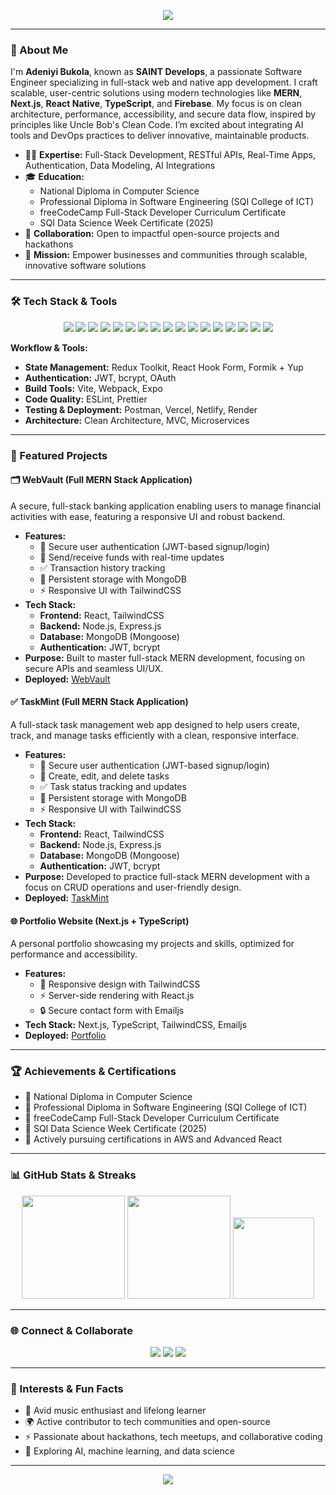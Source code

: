 <p align="center">
  <img src="https://readme-typing-svg.demolab.com?font=Fira+Code&size=28&pause=1000&color=00BFFF&center=true&vCenter=true&width=900&lines=Hi%2C+I'm+Adeniyi+Bukola+%28SAINT+Develops%29;Full+Stack+Web+%26+Native+App+Developer;MERN+%7C+Next.js+%7C+React+Native+%7C+TypeScript;Welcome+to+my+GitHub+Profile!" />
</p>

---

### 👋 About Me

I'm **Adeniyi Bukola**, known as **SAINT Develops**, a passionate Software Engineer specializing in full-stack web and native app development. I craft scalable, user-centric solutions using modern technologies like **MERN**, **Next.js**, **React Native**, **TypeScript**, and **Firebase**. My focus is on clean architecture, performance, accessibility, and secure data flow, inspired by principles like Uncle Bob's Clean Code. I’m excited about integrating AI tools and DevOps practices to deliver innovative, maintainable products.

- 🧑‍💻 **Expertise:** Full-Stack Development, RESTful APIs, Real-Time Apps, Authentication, Data Modeling, AI Integrations
- 🎓 **Education:** 
  - National Diploma in Computer Science
  - Professional Diploma in Software Engineering (SQI College of ICT)
  - freeCodeCamp Full-Stack Developer Curriculum Certificate
  - SQI Data Science Week Certificate (2025)
- 🤝 **Collaboration:** Open to impactful open-source projects and hackathons
- 🌟 **Mission:** Empower businesses and communities through scalable, innovative software solutions

---

### 🛠️ Tech Stack & Tools

<p align="center">
  <img src="https://img.shields.io/badge/-HTML5-E34F26?style=flat&logo=html5&logoColor=white" />
  <img src="https://img.shields.io/badge/-CSS3-1572B6?style=flat&logo=css3&logoColor=white" />
  <img src="https://img.shields.io/badge/-JavaScript-F7DF1E?style=flat&logo=javascript&logoColor=black" />
  <img src="https://img.shields.io/badge/-TypeScript-3178C6?style=flat&logo=typescript&logoColor=white" />
  <img src="https://img.shields.io/badge/-React-61DAFB?style=flat&logo=react&logoColor=black" />
  <img src="https://img.shields.io/badge/-React_Native-61DAFB?style=flat&logo=react&logoColor=black" />
  <img src="https://img.shields.io/badge/-Next.js-000000?style=flat&logo=next.js&logoColor=white" />
  <img src="https://img.shields.io/badge/-Node.js-339933?style=flat&logo=node.js&logoColor=white" />
  <img src="https://img.shields.io/badge/-Express.js-000000?style=flat&logo=express&logoColor=white" />
  <img src="https://img.shields.io/badge/-MongoDB-47A248?style=flat&logo=mongodb&logoColor=white" />
  <img src="https://img.shields.io/badge/-MySQL-4479A1?style=flat&logo=mysql&logoColor=white" />
  <img src="https://img.shields.io/badge/-Firebase-FFCA28?style=flat&logo=firebase&logoColor=black" />
  <img src="https://img.shields.io/badge/-Redux-764ABC?style=flat&logo=redux&logoColor=white" />
  <img src="https://img.shields.io/badge/-TailwindCSS-38B2AC?style=flat&logo=tailwindcss&logoColor=white" />
  <img src="https://img.shields.io/badge/-Bootstrap-7952B3?style=flat&logo=bootstrap&logoColor=white" />
  <img src="https://img.shields.io/badge/-Git-F05032?style=flat&logo=git&logoColor=white" />
  <img src="https://img.shields.io/badge/-Vercel-000000?style=flat&logo=vercel&logoColor=white" />
</p>

**Workflow & Tools:**
- **State Management:** Redux Toolkit, React Hook Form, Formik + Yup
- **Authentication:** JWT, bcrypt, OAuth
- **Build Tools:** Vite, Webpack, Expo
- **Code Quality:** ESLint, Prettier
- **Testing & Deployment:** Postman, Vercel, Netlify, Render
- **Architecture:** Clean Architecture, MVC, Microservices

---

### 🚀 Featured Projects

#### 🗂️ WebVault (Full MERN Stack Application)
A secure, full-stack banking application enabling users to manage financial activities with ease, featuring a responsive UI and robust backend.

- **Features:**
  - 🔐 Secure user authentication (JWT-based signup/login)
  - 📝 Send/receive funds with real-time updates
  - ✅ Transaction history tracking
  - 💾 Persistent storage with MongoDB
  - ⚡ Responsive UI with TailwindCSS
- **Tech Stack:**
  - **Frontend:** React, TailwindCSS
  - **Backend:** Node.js, Express.js
  - **Database:** MongoDB (Mongoose)
  - **Authentication:** JWT, bcrypt
- **Purpose:** Built to master full-stack MERN development, focusing on secure APIs and seamless UI/UX.
- **Deployed:** [WebVault](https://web-vault-alpha.vercel.app/)

#### ✅ TaskMint (Full MERN Stack Application)
A full-stack task management web app designed to help users create, track, and manage tasks efficiently with a clean, responsive interface.

- **Features:**
  - 🔐 Secure user authentication (JWT-based signup/login)
  - 📝 Create, edit, and delete tasks
  - ✅ Task status tracking and updates
  - 💾 Persistent storage with MongoDB
  - ⚡ Responsive UI with TailwindCSS
- **Tech Stack:**
  - **Frontend:** React, TailwindCSS
  - **Backend:** Node.js, Express.js
  - **Database:** MongoDB (Mongoose)
  - **Authentication:** JWT, bcrypt
- **Purpose:** Developed to practice full-stack MERN development with a focus on CRUD operations and user-friendly design.
- **Deployed:** [TaskMint](https://task-manager-ten-red.vercel.app/)

#### 🌐 Portfolio Website (Next.js + TypeScript)
A personal portfolio showcasing my projects and skills, optimized for performance and accessibility.

- **Features:**
  - 📱 Responsive design with TailwindCSS
  - ⚡ Server-side rendering with React.js
  - 🔒 Secure contact form with Emailjs
- **Tech Stack:** Next.js, TypeScript, TailwindCSS, Emailjs
- **Deployed:** [Portfolio](https://saint-develops-portfolio-website.vercel.app/)

---

### 🏆 Achievements & Certifications

- 🥇 National Diploma in Computer Science
- 🥇 Professional Diploma in Software Engineering (SQI College of ICT)
- 🥇 freeCodeCamp Full-Stack Developer Curriculum Certificate
- 🥇 SQI Data Science Week Certificate (2025)
- 🚧 Actively pursuing certifications in AWS and Advanced React

---

### 📊 GitHub Stats & Streaks

<p align="center">
  <img src="https://github-readme-stats.vercel.app/api?username=TopboySaint&show_icons=true&theme=react&hide_border=true" height="165" />
  <img src="https://github-readme-streak-stats.herokuapp.com/?user=TopboySaint&theme=react&hide_border=true" height="165" />
  <img src="https://github-readme-stats.vercel.app/api/top-langs/?username=TopboySaint&layout=compact&theme=react&hide_border=true" height="130" />
</p>

---

### 🌐 Connect & Collaborate

<p align="center">
  <a href="https://www.linkedin.com/in/your-linkedin/"><img src="https://img.shields.io/badge/LinkedIn-0A66C2?style=flat&logo=linkedin&logoColor=white" /></a>
  <a href="mailto:topboysaint1@gmail.com"><img src="https://img.shields.io/badge/Email-D14836?style=flat&logo=gmail&logoColor=white" /></a>
  <a href="https://x.com/saintdevelops"><img src="https://img.shields.io/badge/X-1DA1F2?style=flat&logo=x&logoColor=white" /></a>
</p>

---

### 🎨 Interests & Fun Facts

- 🎵 Avid music enthusiast and lifelong learner
- 🌍 Active contributor to tech communities and open-source
- ⚡ Passionate about hackathons, tech meetups, and collaborative coding
- 🤖 Exploring AI, machine learning, and data science

---

<p align="center">
  <img src="https://capsule-render.vercel.app/api?type=waving&color=00BFFF&height=120&section=footer"/>
</p>
